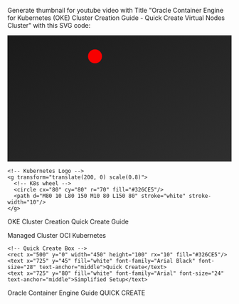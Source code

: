 

Generate thumbnail for youtube video with Title "Oracle Container Engine for Kubernetes (OKE) Cluster Creation Guide - Quick Create Virtual Nodes Cluster" with this SVG code:

<svg xmlns="http://www.w3.org/2000/svg" viewBox="0 0 1280 720">
  <!-- Background with gradient -->
  <defs>
    <linearGradient id="grad" x1="0%" y1="0%" x2="100%" y2="100%">
      <stop offset="0%" style="stop-color:#1a1a1a;stop-opacity:1"/>
      <stop offset="100%" style="stop-color:#2f2f2f;stop-opacity:1"/>
    </linearGradient>
  </defs>
  <rect width="1280" height="720" fill="url(#grad)"/>
  
  <!-- Top Logos Group -->
  <g transform="translate(440, 80)">
    <!-- OCI Logo -->
    <g transform="translate(0, 0) scale(0.5)">
      <path d="M40 80 C40 35.81 75.81 0 120 0 C164.18 0 200 35.81 200 80 C200 124.18 164.18 160 120 160 C75.81 160 40 124.18 40 80" fill="#F80000"/>
    </g>
    
    <!-- Kubernetes Logo -->
    <g transform="translate(200, 0) scale(0.8)">
      <!-- K8s wheel -->
      <circle cx="80" cy="80" r="70" fill="#326CE5"/>
      <path d="M80 10 L80 150 M10 80 L150 80" stroke="white" stroke-width="10"/>
    </g>
  </g>
  
  <!-- Main Title -->
  <text x="640" y="260" fill="white" font-family="Arial Black" font-size="56" text-anchor="middle">OKE Cluster Creation</text>
  <text x="640" y="330" fill="#326CE5" font-family="Arial Black" font-size="64" text-anchor="middle">Quick Create Guide</text>
  
  <!-- Feature Boxes -->
  <g transform="translate(140, 400)">
    <!-- Managed Cluster Box -->
    <rect x="0" y="0" width="450" height="100" rx="10" fill="#F80000"/>
    <text x="225" y="45" fill="white" font-family="Arial Black" font-size="28" text-anchor="middle">Managed Cluster</text>
    <text x="225" y="80" fill="white" font-family="Arial" font-size="24" text-anchor="middle">OCI Kubernetes</text>
    
    <!-- Quick Create Box -->
    <rect x="500" y="0" width="450" height="100" rx="10" fill="#326CE5"/>
    <text x="725" y="45" fill="white" font-family="Arial Black" font-size="28" text-anchor="middle">Quick Create</text>
    <text x="725" y="80" fill="white" font-family="Arial" font-size="24" text-anchor="middle">Simplified Setup</text>
  </g>
  
  <!-- OCI Info -->
  <g transform="translate(640, 550)">
    <rect x="-200" y="0" width="400" height="60" rx="30" fill="#607D8B"/>
    <text x="0" y="38" fill="white" font-family="Arial" font-size="24" text-anchor="middle">Oracle Container Engine</text>
  </g>
  
  <!-- Corner Tutorial Tag -->
  <g transform="translate(50, 50)">
    <rect x="0" y="0" width="160" height="60" rx="10" fill="#FF0000"/>
    <text x="80" y="40" fill="white" font-family="Arial" font-size="32" text-anchor="middle">Guide</text>
  </g>
  
  <!-- Step Badge -->
  <g transform="translate(1000, 50)">
    <circle cx="80" cy="30" r="50" fill="#326CE5"/>
    <text x="80" y="20" fill="white" font-family="Arial" font-size="16" text-anchor="middle">QUICK</text>
    <text x="80" y="40" fill="white" font-family="Arial" font-size="16" text-anchor="middle">CREATE</text>
  </g>
</svg>
